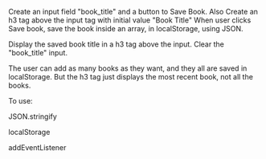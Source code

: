 
Create an input field "book_title" and a button to Save Book.
Also Create an h3 tag above the input tag with initial value "Book Title"
When user clicks Save book, save the book inside an array, in localStorage, using JSON.

Display the saved book title in a h3 tag above the input.
Clear the "book_title" input.

The user can add as many books as they want, and they all are saved in localStorage.
But the h3 tag just displays the most recent book, not all the books.

To use:

JSON.stringify

localStorage

addEventListener

